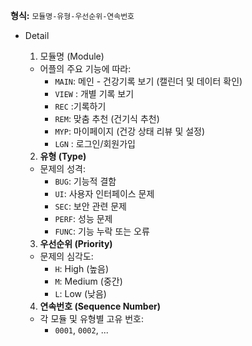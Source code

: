 
**형식:** `모듈명-유형-우선순위-연속번호`
- Detail
    
    1. 모듈명 (Module)
    
    - 어플의 주요 기능에 따라:
        - `MAIN`: 메인 - 건강기록 보기 (캘린더 및 데이터 확인)
        - `VIEW` : 개별 기록 보기
        - `REC` :기록하기
        - `REM`: 맞춤 추천 (건기식 추천)
        - `MYP`: 마이페이지 (건강 상태 리뷰 및 설정)
        - `LGN` : 로그인/회원가입
    
    2. **유형 (Type)**
    
    - 문제의 성격:
        - `BUG`: 기능적 결함
        - `UI`: 사용자 인터페이스 문제
        - `SEC`: 보안 관련 문제
        - `PERF`: 성능 문제
        - `FUNC`: 기능 누락 또는 오류
    
    3. **우선순위 (Priority)**
    
    - 문제의 심각도:
        - `H`: High (높음)
        - `M`: Medium (중간)
        - `L`: Low (낮음)
    
    4. **연속번호 (Sequence Number)**
    
    - 각 모듈 및 유형별 고유 번호:
        - `0001`, `0002`, ...



